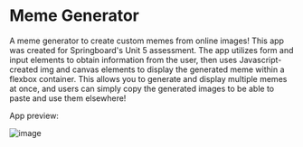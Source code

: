 # Meme Generator
A meme generator to create custom memes from online images! This app was created for Springboard's Unit 5 assessment.
The app utilizes form and input elements to obtain information from the user, then uses Javascript-created img and canvas elements
to display the generated meme within a flexbox container. This allows you to generate and display multiple memes at once, and users
can simply copy the generated images to be able to paste and use them elsewhere!

App preview:

![image](https://user-images.githubusercontent.com/8853721/156264946-bc2bb25b-b55c-4f2f-a9d0-f037196fbbeb.png)
